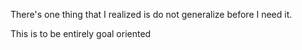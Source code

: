 There's one thing that I realized is do not generalize before I need it.

This is to be entirely goal oriented
